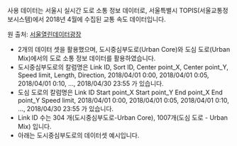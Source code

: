 사용 데이터는 서울시 실시간 도로 소통 정보 데이터로, 서울특별시 TOPIS(서울교통정보시스템)에서 2018년 4월에 수집된 교통 속도 데이터입니다.

원 출처: [서울열린데이터광장](https://data.seoul.go.kr)

- 2개의 데이터 셋을 활용했으며, 도시중심부도로(Urban Core)와 도심 도로(Urban Mix)에서의 도로 소통 정보 데이터를 활용하였습니다.
- 도시중심부도로의 칼럼명은 Link ID,	Sort ID,	Center point_X,	Center point_Y,	Speed limit,	Length,	Direction,	2018/04/01 0:00,	2018/04/01 0:05,	2018/04/01 0:10, ..., 2018/04/30 23:55 가 있습니다.
- 도심 도로의 칼럼명은 Link ID	Start point_X	Start point_Y	End point_X	End point_Y	Speed limit, 2018/04/01 0:00,	2018/04/01 0:05,	2018/04/01 0:10, ..., 2018/04/30 23:55 가 있습니다.
- Link ID 수는 304 개(도시중심부도로-Urban Core),  1007개(도심 도로 - Urban Mix) 입니다.
- 아래는 도시중심부도로의 데이터셋 예시입니다.
